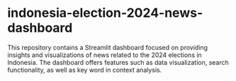 # indonesia-election-2024-news-dashboard
This repository contains a Streamlit dashboard focused on providing insights and visualizations of news related to the 2024 elections in Indonesia. The dashboard offers features such as data visualization, search functionality, as well as key word in context analysis.
